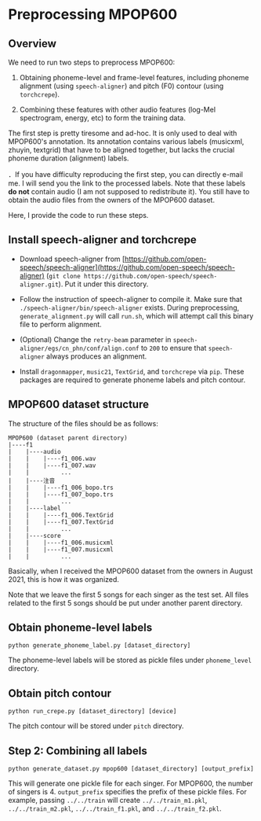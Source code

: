 # Preprocessing MPOP600

## Overview

We need to run two steps to preprocess MPOP600:

1) Obtaining phoneme-level and frame-level features, including phoneme alignment (using `speech-aligner`) and pitch (F0) contour (using `torchcrepe`). 

2) Combining these features with other audio features (log-Mel spectrogram, energy, etc) to form the training data.

The first step is pretty tiresome and ad-hoc. It is only used to deal with MPOP600's annotation. Its annotation contains various labels (musicxml, zhuyin, textgrid) that have to be aligned together, but lacks the crucial phoneme duration (alignment) labels.

．If you have difficulty reproducing the first step, you can directly e-mail me. I will send you the link to the processed labels. Note that these labels **do not** contain audio (I am not supposed to redistribute it). You still have to obtain the audio files from the owners of the MPOP600 dataset.

Here, I provide the code to run these steps.

## Install speech-aligner and torchcrepe

- Download speech-aligner from [https://github.com/open-speech/speech-aligner](https://github.com/open-speech/speech-aligner) (`git clone https://github.com/open-speech/speech-aligner.git`). Put it under this directory.

- Follow the instruction of speech-aligner to compile it. Make sure that `./speech-aligner/bin/speech-aligner` exists. During preprocessing, `generate_alignment.py` will call `run.sh`, which will attempt call this binary file to perform alignment.

- (Optional) Change the `retry-beam` parameter in `speech-aligner/egs/cn_phn/conf/align.conf` to `200` to ensure that `speech-aligner` always produces an alignment. 

- Install `dragonmapper`, `music21`, `TextGrid`, and `torchcrepe` via `pip`. These packages are required to generate phoneme labels and pitch contour.

## MPOP600 dataset structure

The structure of the files should be as follows:

```
MPOP600 (dataset parent directory)
|----f1
|    |----audio
|    |    |----f1_006.wav
|    |    |----f1_007.wav
|    |         ...
|    |----注音
|    |    |----f1_006_bopo.trs
|    |    |----f1_007_bopo.trs
|    |         ...
|    |----label
|    |    |----f1_006.TextGrid
|    |    |----f1_007.TextGrid
|    |         ...
|    |----score
|    |    |----f1_006.musicxml
|    |    |----f1_007.musicxml
|    |         ...
```

Basically, when I received the MPOP600 dataset from the owners in August 2021, this is how it was organized.

Note that we leave the first 5 songs for each singer as the test set. All files related to the first 5 songs should be put under another parent directory.

## Obtain phoneme-level labels

```
python generate_phoneme_label.py [dataset_directory]
```

The phoneme-level labels will be stored as pickle files under `phoneme_level` directory. 

## Obtain pitch contour

```
python run_crepe.py [dataset_directory] [device]
```

The pitch contour will be stored under `pitch` directory.

## Step 2: Combining all labels

```
python generate_dataset.py mpop600 [dataset_directory] [output_prefix]
```

This will generate one pickle file for each singer. For MPOP600, the number of singers is 4. `output_prefix` specifies the prefix of these pickle files. For example, passing `../../train` will create `../../train_m1.pkl`, `../../train_m2.pkl`, `../../train_f1.pkl`, and `../../train_f2.pkl`.
